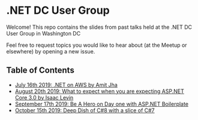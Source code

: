 # .NET DC User Group
Welcome! This repo contains the slides from past talks held at the .NET DC User Group in Washington DC

Feel free to request topics you would like to hear about (at the Meetup or elsewhere) by opening a new issue.

## Table of Contents 
- [July 16th 2019: .NET on AWS by Amit Jha](https://github.com/dotnetdcmeetup/presentations/blob/master/July%202019%20-%20.NET%20on%20AWS/.NET%20on%20AWS%20-%20Amit%20Jha.pdf)
- [August 20th 2019: What to expect when you are expecting ASP.NET Core 3.0 by Isaac Levin](https://github.com/dotnetdcmeetup/presentations/blob/master/August%202019%20-%20ASP.NET%20Core%203/What%20to%20Expect%20When%20You%20Are%20Expecting%20ASP.NET%20Core%203.0.pptx)
- [September 17th 2019: Be A Hero on Day one with ASP.NET Boilerplate](https://github.com/dotnetdcmeetup/presentations/blob/master/September%202019%20-%20Be%20a%20Hero%20on%20Day%20One%20with%20ASP.Net%20Boilerplate/ABP.pdf)
- [October 15th 2019: Deep Dish of C#8 with a slice of C#7](https://github.com/smichelotti/cs8-demo)
